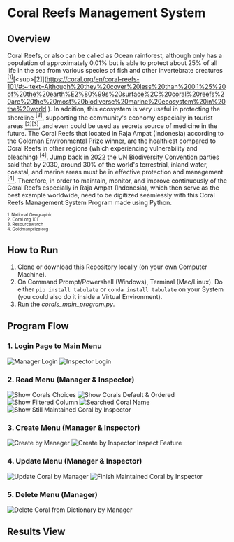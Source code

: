 # Coral Reefs Management System

## Overview
Coral Reefs, or also can be called as Ocean rainforest, although only has a population of approximately 0.01% but is able to protect about 25% of all life in the sea from various species of fish and other invertebrate creatures [<sup>[1]</sup>](https://education.nationalgeographic.org/resource/coral-reefs/#:~:text=Reefs%20provide%20a%20large%20fraction%20of%20Earth%E2%80%99s%20biodiversity%E2%80%94they%20have%20been%20called%20%E2%80%9Cthe%20rain%20forests%20of%20the%20seas.%E2%80%9D%20Scientists%20estimate%20that%2025%20percent%20of%20all%20marine%20species%20live%20in%20and%20around%20coral%20reefs%2C%20making%20them%20one%20of%20the%20most%20diverse%20habitats%20in%20the%20world.)[<sup>[2]</sup>](https://coral.org/en/coral-reefs-101/#:~:text=Although%20they%20cover%20less%20than%200.1%25%20of%20the%20earth%E2%80%99s%20surface%2C%20coral%20reefs%20are%20the%20most%20biodiverse%20marine%20ecosystem%20in%20the%20world.). In addition, this ecosystem is very useful in protecting the shoreline [<sup>[3]</sup>](https://resourcewatch.org/dashboards/coral-reefs#:~:text=Reefs%20protect%20an%20estimated%20150%2C000%20km%20of%20shoreline%20in%20more%20than%20100%20countries%20and%20territories.%C2%A0On%20average%2C%20coral%20reefs%20reduce%20the%20annual%20expected%20damages%20from%20storms%20globally%20by%20more%20than%20US%244%20billion.), supporting the community's economy especially in tourist areas [<sup>[2]</sup>](https://coral.org/en/coral-reefs-101/#:~:text=Over%20100%20countries%20benefit%20from%20the%20recreational%20value%20of%20coral%20reefs)[<sup>[3]</sup>](https://resourcewatch.org/dashboards/coral-reefs#:~:text=Coral%20reefs%20are%20an%20important%20magnet%20for%20both%20domestic%20and%20international%20tourism%20in%20over%20100%20countries%20and%20territories%2C%20generating%20jobs%2C%20revenue%20and%20foreign%20exchange.), and even could be used as secrets source of medicine in the future. The Coral Reefs that located in Raja Ampat (Indonesia) according to the Goldman Environmental Prize winner, are the healthiest compared to Coral Reefs in other regions (which experiencing vulnerability and bleaching) [<sup>[4]</sup>](https://www.goldmanprize.org/blog/protecting-the-remarkable-coral-reefs-of-raja-ampat-indonesia/#:~:text=Zafer%20is%20optimistic,in%20other%20places.). Jump back in 2022 the UN Biodiversity Convention parties said that by 2030, around 30% of the world's terrestrial, inland water, coastal, and marine areas must be in effective protection and management [<sup>[4]</sup>](https://www.goldmanprize.org/blog/protecting-the-remarkable-coral-reefs-of-raja-ampat-indonesia/#:~:text=Indeed%2C%20in%202022%20the%20parties%20to%20the%20UN%20Biodiversity%20Convention%20called%20for%2030%25%20of%20the%20world%E2%80%99s%20terrestrial%2C%20inland%20water%2C%20coastal%2C%20and%20marine%20areas%20to%20be%20in%20effective%20protection%20and%20management%20by%202030%20(emphasis%20added)). Therefore, in order to maintain, monitor, and improve continuously of the Coral Reefs especially in Raja Ampat (Indonesia), which then serve as the best example worldwide, need to be digitized seamlessly with this Coral Reefs Management System Program made using Python.

<sub><small>1. National Geographic</small></sub><br>
<sub><small>2. Coral.org 101</small></sub><br>
<sub><small>3. Resourcewatch</small></sub><br>
<sub><small>4. Goldmanprize.org</small></sub>

## How to Run
1. Clone or download this Repository locally (on your own Computer Machine).
2. On Command Prompt/Powershell (Windows), Terminal (Mac/Linux). Do either `pip install tabulate` or `conda install tabulate` on your System (you could also do it inside a Virtual Environment).
3. Run the *corals_main_program.py*.

## Program Flow
### 1. Login Page to Main Menu
![Manager Login](https://github.com/zeenfts/coral-reefs-management-system/blob/main/images/flows_program/01_manager_login_menu_flow.png?raw=true)
![Inspector Login](https://github.com/zeenfts/coral-reefs-management-system/blob/main/images/flows_program/01_inspector_login_menu_flow.png?raw=true)
### 2. Read Menu (Manager & Inspector)
![Show Corals Choices](https://github.com/zeenfts/coral-reefs-management-system/blob/main/images/flows_program/02_show_corals_choices.png?raw=true)
![Show Corals Default & Ordered](https://github.com/zeenfts/coral-reefs-management-system/blob/main/images/flows_program/02_show_corals_default_ordered.png?raw=true)
![Show Filtered Column](https://github.com/zeenfts/coral-reefs-management-system/blob/main/images/flows_program/02_show_filtered_coral_column.png?raw=true)
![Searched Coral Name](https://github.com/zeenfts/coral-reefs-management-system/blob/main/images/flows_program/02_show_searched_coral_name.png?raw=true)
![Show Still Maintained Coral by Inspector](https://github.com/zeenfts/coral-reefs-management-system/blob/main/images/flows_program/07_still_being_maintained_corals_menu_inspector.png?raw=true)
### 3. Create Menu (Manager & Inspector)
![Create by Manager](https://github.com/zeenfts/coral-reefs-management-system/blob/main/images/flows_program/03_add_coral_menu_manager.png?raw=true)
![Create by Inspector Inspect Feature](https://github.com/zeenfts/coral-reefs-management-system/blob/main/images/flows_program/06_coral_check_menu_inspector.png?raw=true)
### 4. Update Menu (Manager & Inspector)
![Update Coral by Manager](https://github.com/zeenfts/coral-reefs-management-system/blob/main/images/flows_program/05_update_coral_menu_manager.png?raw=true)
![Finish Maintained Coral by Inspector](https://github.com/zeenfts/coral-reefs-management-system/blob/main/images/flows_program/08_finish_maintained_coral_inspector.png?raw=true)
### 5. Delete Menu (Manager)
![Delete Coral from Dictionary by Manager](https://github.com/zeenfts/coral-reefs-management-system/blob/main/images/flows_program/04_delete_coral_menu_manager.png?raw=true)
## Results View
